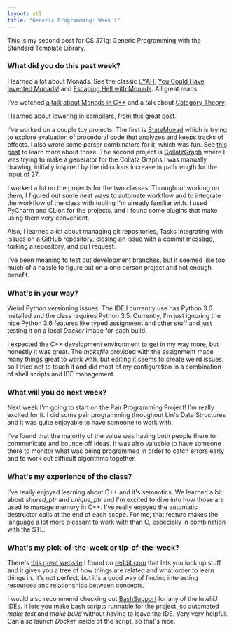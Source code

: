 ```yaml
---
layout: stl
title: "Generic Programming: Week 1"
---
```


This is my second post for CS 371g: Generic Programming with the
Standard Template Library. 

### What did you do this past week?

I learned a lot about Monads. See the
classic [LYAH](http://learnyouahaskell.com/a-fistful-of-monads), [You
Could Have Invented Monads!](http://blog.sigfpe.com/2006/08/you-could-have-invented-monads-and.html) and
[Escaping Hell with Monads](https://philipnilsson.github.io/Badness10k/posts/2017-05-07-escaping-hell-with-monads.html). All
great reads.

I've watched
[a talk about Monads in C++](https://www.youtube.com/watch?v=BFnhhPehpKw&t=2668s) and
a talk about [Category Theory](https://www.youtube.com/watch?v=V10hzjgoklA).

I learned about lowering in compilers,
from
[this great post](http://mattwarren.org/2017/05/25/Lowering-in-the-C-Compiler/).

I've worked on a couple toy
projects. The first is [StateMonad](https://github.com/kasrasadeghi/StateMonad)
which is trying to explore evaluation of procedural code that analyzes
and keeps tracks of effects. I also wrote some parser combinators
for it, which was
fun. See
[this post](https://fsharpforfunandprofit.com/posts/understanding-parser-combinators/) to
learn more about those. The second project
is [CollatzGraph](https://github.com/kasrasadeghi/CollatzGraph) where
I was trying to make a generator for the Collatz Graphs I was manually
drawing, initially inspired by the ridiculous increase in path length
for the input of 27.

I worked a lot on the projects for the two classes. Throughout
working on them, I figured out some neat ways to automate workflow and
to integrate the workflow of the class with tooling I'm already
familiar with. I used PyCharm and CLion for the projects, and I found
some plugins that make using them very convenient.

Also, I learned a lot about managing git repositories, Tasks
integrating with issues on a GitHub repository, closing an issue with
a commit message, forking a repository, and pull request.

I've been meaning to test out development branches, but it seemed like
too much of a hassle to figure out on a one person project and not
enough benefit.

### What's in your way?

Weird Python versioning issues. The IDE I currently use has Python 3.6
installed and the class requires Python 3.5. Currently, I'm just
ignoring the nice Python 3.6 features like typed assignment and other
stuff and just testing it on a local *Docker* image for each build.

I expected the C++ development environment to get in my way more, but
honestly it was great. The *makefile* provided with the assignment
made many things great to work with, but editing it seems to create
weird issues, so I tried not to touch it and did most of my
configuration in a combination of shell scripts and IDE management.

### What will you do next week?

Next week I'm going to start on the Pair Programming Project! I'm
really excited for it. I did some pair programming throughout Lin's
Data Structures and it was quite enjoyable to have someone to work
with.

I've found that the majority of the value was having both people there
to communicate and bounce off ideas. It was also valuable to have
someone there to monitor what was being programmed in order to catch
errors early and to work out difficult algorithms together.

### What's my experience of the class?

I've really enjoyed learning about C++ and it's semantics. We learned
a bit about *shared_ptr* and *unique_ptr* and I'm excited to dive into
how those are used to manage memory in C++. I've really enjoyed the
automatic destructor calls at the end of each scope. For me, that feature
makes the language a lot more pleasant to work with than C, especially
in combination with the STL.

### What's my pick-of-the-week or tip-of-the-week?

There's [this great website](https://learn-anything.xyz/) I found
on [reddit.com](https://www.reddit.com) that lets you look up stuff
and it gives you a tree of how things are related and what order to
learn things in. It's not perfect, but it's a good way of finding
interesting resources and relationships between concepts.

I would also recommend checking
out
[BashSupport](https://plugins.jetbrains.com/plugin/4230-bashsupport)
for any of the IntelliJ IDEs. It lets you make bash scripts runnable
for the project, so automated *make test* and *make build* without
having to leave the IDE. Very very helpful. Can also launch *Docker*
inside of the script, so that's nice.

